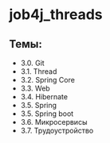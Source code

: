 # job4j_threads

## Темы:
* 3.0. Git
* 3.1. Thread
* 3.2. Spring Core
* 3.3. Web
* 3.4. Hibernate
* 3.5. Spring
* 3.5. Spring boot
* 3.6. Микросервисы
* 3.7. Трудоустройство
